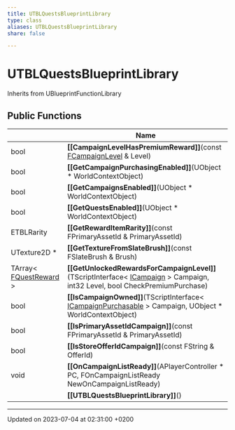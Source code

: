 ```yaml
---
title: UTBLQuestsBlueprintLibrary
type: class
aliases: UTBLQuestsBlueprintLibrary
share: false

---
```


# UTBLQuestsBlueprintLibrary





Inherits from UBlueprintFunctionLibrary

## Public Functions

|                | Name           |
| -------------- | -------------- |
| bool | **[[CampaignLevelHasPremiumReward]]**(const [FCampaignLevel](/docs/SDK/Source/Classes/structFCampaignLevel.md) & Level) |
| bool | **[[GetCampaignPurchasingEnabled]]**(UObject * WorldContextObject) |
| bool | **[[GetCampaignsEnabled]]**(UObject * WorldContextObject) |
| bool | **[[GetQuestsEnabled]]**(UObject * WorldContextObject) |
| ETBLRarity | **[[GetRewardItemRarity]]**(const FPrimaryAssetId & PrimaryAssetId) |
| UTexture2D * | **[[GetTextureFromSlateBrush]]**(const FSlateBrush & Brush) |
| TArray< [FQuestReward](/docs/SDK/Source/Classes/structFQuestReward.md) > | **[[GetUnlockedRewardsForCampaignLevel]]**(TScriptInterface< [ICampaign](/docs/SDK/Source/Classes/classICampaign.md) > Campaign, int32 Level, bool CheckPremiumPurchase) |
| bool | **[[IsCampaignOwned]]**(TScriptInterface< [ICampaignPurchasable](/docs/SDK/Source/Classes/classICampaignPurchasable.md) > Campaign, UObject * WorldContextObject) |
| bool | **[[IsPrimaryAssetIdCampaign]]**(const FPrimaryAssetId & PrimaryAssetId) |
| bool | **[[IsStoreOfferIdCampaign]]**(const FString & OfferId) |
| void | **[[OnCampaignListReady]]**(APlayerController * PC, FOnCampaignListReady NewOnCampaignListReady) |
| | **[[UTBLQuestsBlueprintLibrary]]**() |

-------------------------------

Updated on 2023-07-04 at 02:31:00 +0200